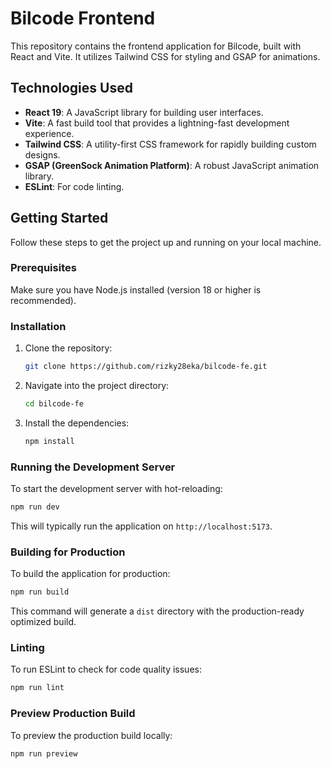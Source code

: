 # Bilcode Frontend

This repository contains the frontend application for Bilcode, built with React and Vite. It utilizes Tailwind CSS for styling and GSAP for animations.

## Technologies Used

*   **React 19**: A JavaScript library for building user interfaces.
*   **Vite**: A fast build tool that provides a lightning-fast development experience.
*   **Tailwind CSS**: A utility-first CSS framework for rapidly building custom designs.
*   **GSAP (GreenSock Animation Platform)**: A robust JavaScript animation library.
*   **ESLint**: For code linting.

## Getting Started

Follow these steps to get the project up and running on your local machine.

### Prerequisites

Make sure you have Node.js installed (version 18 or higher is recommended).

### Installation

1.  Clone the repository:
    ```bash
    git clone https://github.com/rizky28eka/bilcode-fe.git
    ```
2.  Navigate into the project directory:
    ```bash
    cd bilcode-fe
    ```
3.  Install the dependencies:
    ```bash
    npm install
    ```

### Running the Development Server

To start the development server with hot-reloading:

```bash
npm run dev
```

This will typically run the application on `http://localhost:5173`.

### Building for Production

To build the application for production:

```bash
npm run build
```

This command will generate a `dist` directory with the production-ready optimized build.

### Linting

To run ESLint to check for code quality issues:

```bash
npm run lint
```

### Preview Production Build

To preview the production build locally:

```bash
npm run preview
```
